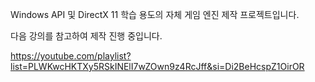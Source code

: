 Windows API 및 DirectX 11 학습 용도의 자체 게임 엔진 제작 프로젝트입니다.

다음 강의를 참고하여 제작 진행 중입니다.


https://youtube.com/playlist?list=PLWKwcHKTXy5RSkINElI7wZOwn9z4RcJff&si=Di2BeHcspZ1OirOR
